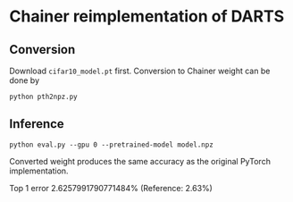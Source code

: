 # Chainer reimplementation of DARTS

## Conversion

Download `cifar10_model.pt` first.
Conversion to Chainer weight can be done by

```
python pth2npz.py
```

## Inference

```
python eval.py --gpu 0 --pretrained-model model.npz
```

Converted weight produces the same accuracy as the original PyTorch implementation.

Top 1 error 2.6257991790771484%
(Reference: 2.63%)
